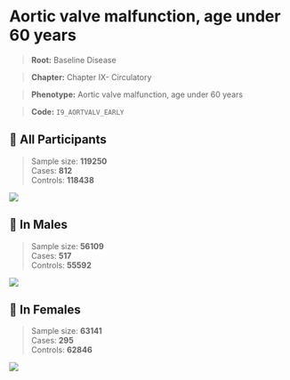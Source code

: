 # Aortic valve malfunction, age under 60 years

> **Root:** Baseline Disease  

> **Chapter:** Chapter IX- Circulatory  

> **Phenotype:** Aortic valve malfunction, age under 60 years  

> **Code:** `I9_AORTVALV_EARLY`

## 🧪 All Participants  
> Sample size: **119250**  
> Cases: **812**  
> Controls: **118438**
<img src="/Disease/Figures/ALL/Incidence/I9_AORTVALV_EARLY.png"/>
<CsvTable src="/public/Disease/Data/ALL/Incidence/COX_I9_AORTVALV_EARLY.csv" label="🔍 View full results" />

## 👨 In Males  
> Sample size: **56109**  
> Cases: **517**  
> Controls: **55592**
<img src="/Disease/Figures/Male/Incidence/I9_AORTVALV_EARLY.png"/>
<CsvTable src="/public/Disease/Data/Male/Incidence/COX_I9_AORTVALV_EARLY.csv" label="🔍 View full results" />

## 👩 In Females  
> Sample size: **63141**  
> Cases: **295**  
> Controls: **62846**
<img src="/Disease/Figures/Female/Incidence/I9_AORTVALV_EARLY.png"/>
<CsvTable src="/public/Disease/Data/Female/Incidence/COX_I9_AORTVALV_EARLY.csv" label="🔍 View full results" />
